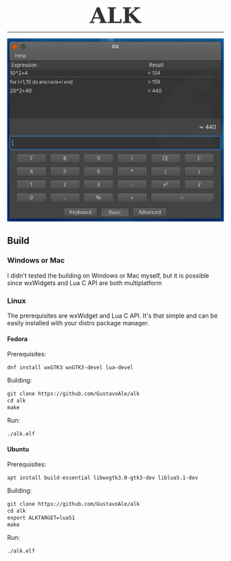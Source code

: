 
<div align="center">
<img src="assets/logotx128.png">
</div>

---

<div align="center">
<img src="assets/for-loop.gif">
</div>

## Build
### Windows or Mac
I didn't tested the building on Windows or Mac myself, but it is possible since wxWidgets and Lua C API are both multiplatform

### Linux
The prerequisites are wxWidget and Lua C API. It's that simple and 
can be easily installed with your distro package manager. 

#### Fedora

Prerequisites:
```
dnf install wxGTK3 wxGTK3-devel lua-devel
```

Building:
```
git clone https://github.com/GustavoAle/alk
cd alk
make
```
Run:
```
./alk.elf
```

#### Ubuntu
Prerequisites:
```
apt install build-essential libwxgtk3.0-gtk3-dev liblua5.1-dev
```

Building:
```
git clone https://github.com/GustavoAle/alk
cd alk
export ALKTARGET=lua51
make
```
Run:
```
./alk.elf
```